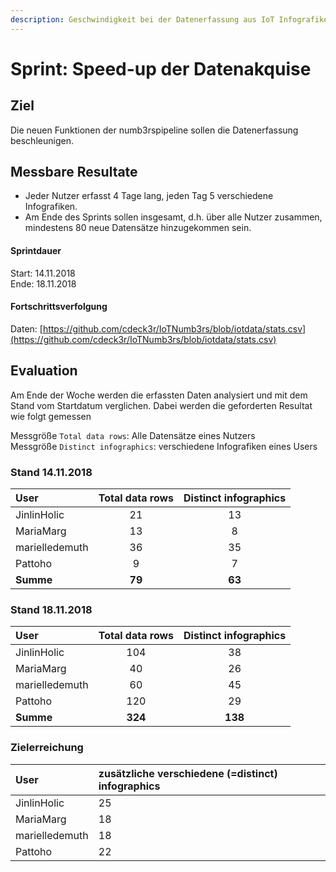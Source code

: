 ```yaml
---
description: Geschwindigkeit bei der Datenerfassung aus IoT Infografiken quantifizieren
---
```


# Sprint: Speed-up der Datenakquise

## Ziel

Die neuen Funktionen der numb3rspipeline sollen die Datenerfassung beschleunigen.

## Messbare Resultate

* Jeder Nutzer erfasst 4 Tage lang, jeden Tag 5 verschiedene Infografiken. 
* Am Ende des Sprints sollen insgesamt, d.h. über alle Nutzer zusammen, mindestens 80 neue Datensätze hinzugekommen sein.

#### Sprintdauer

Start: 14.11.2018  
Ende: 18.11.2018

#### Fortschrittsverfolgung

Daten: [https://github.com/cdeck3r/IoTNumb3rs/blob/iotdata/stats.csv](https://github.com/cdeck3r/IoTNumb3rs/blob/iotdata/stats.csv)

## Evaluation

Am Ende der Woche werden die erfassten Daten analysiert und mit dem Stand vom Startdatum verglichen. Dabei werden die geforderten Resultat wie folgt gemessen

Messgröße `Total data rows`: Alle Datensätze eines Nutzers  
Messgröße `Distinct infographics`: verschiedene Infografiken eines Users

### Stand 14.11.2018

| User | Total data rows | Distinct infographics |
| :--- | :---: | :---: |
| JinlinHolic | 21 | 13 |
| MariaMarg | 13 | 8 |
| marielledemuth | 36 | 35 |
| Pattoho | 9 | 7 |
| **Summe** | **79** | **63** |

### Stand 18.11.2018

| User | Total data rows | Distinct infographics |
| :--- | :---: | :---: |
| JinlinHolic | 104 | 38 |
| MariaMarg | 40 | 26 |
| marielledemuth | 60 | 45 |
| Pattoho | 120 | 29 |
| **Summe** | **324** | **138** |

### Zielerreichung

| User | zusätzliche verschiedene \(=distinct\) infographics |
| :--- | :--- |
| JinlinHolic | 25 |
| MariaMarg | 18 |
| marielledemuth | 18 |
| Pattoho | 22 |

